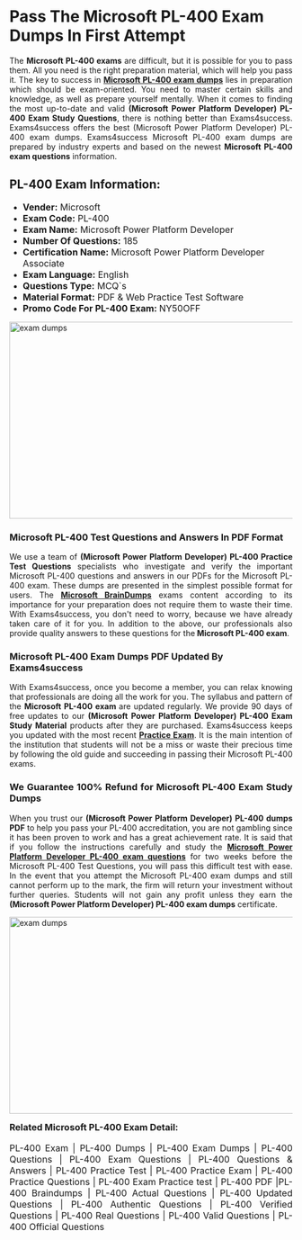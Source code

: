 <h1><strong><strong>Pass The Microsoft PL-400 Exam Dumps In First Attempt</strong></strong></h1> <p style="text-align:justify">The <strong>Microsoft PL-400 exams</strong> are difficult, but it is possible for you to pass them. All you need is the right preparation material, which will help you pass it. The key to success in <a href="https://www.exams4success.com/microsoft/pl-400-pdf-exam-dumps"><strong>Microsoft PL-400 exam dumps</strong></a> lies in preparation which should be exam-oriented. You need to master certain skills and knowledge, as well as prepare yourself mentally. When it comes to finding the most up-to-date and valid <strong>(Microsoft Power Platform Developer) PL-400 Exam Study Questions</strong>, there is nothing better than Exams4success. Exams4success offers the best (Microsoft Power Platform Developer) PL-400 exam dumps. Exams4success Microsoft PL-400 exam dumps are prepared by industry experts and based on the newest <strong>Microsoft PL-400 exam questions</strong> information.</p> <h2><strong><strong>PL-400 Exam Information:</strong></strong></h2> <ul> <li><span style="font-size:16px"><strong>Vender:</strong> Microsoft</span></li> <li><span style="font-size:16px"><strong>Exam Code:</strong> PL-400</span></li> <li><span style="font-size:16px"><strong>Exam Name:</strong> Microsoft Power Platform Developer</span></li> <li><span style="font-size:16px"><strong>Number Of Questions:</strong> 185</span></li> <li><span style="font-size:16px"><strong>Certification Name:</strong> Microsoft Power Platform Developer Associate</span></li> <li><span style="font-size:16px"><strong>Exam Language:</strong> English</span></li> <li><span style="font-size:16px"><strong>Questions Type:</strong> MCQ`s</span></li> <li><span style="font-size:16px"><strong>Material Format:</strong> PDF & Web Practice Test Software</span></li> <li><span style="font-size:16px"><strong>Promo Code For PL-400 Exam: </strong>NY50OFF</span></li> </ul> <p><a href="https://www.exams4success.com/microsoft/pl-400-pdf-exam-dumps" rel="no-follow"><img alt="exam dumps" src="https://www.certcollections.com/uploads/content/infrist1.png" style="height:350px; width:750px" /></a></p> <h3><strong>Microsoft PL-400 Test Questions and Answers In PDF Format</strong></h3> <p style="text-align:justify">We use a team of <strong>(Microsoft Power Platform Developer) PL-400 Practice Test Questions</strong> specialists who investigate and verify the important Microsoft PL-400 questions and answers in our PDFs for the Microsoft PL-400 exam. These dumps are presented in the simplest possible format for users. The <a href="https://www.exams4success.com/microsoft-exam-dumps"><strong>Microsoft BrainDumps</strong></a> exams content according to its importance for your preparation does not require them to waste their time. With Exams4success, you don't need to worry, because we have already taken care of it for you. In addition to the above, our professionals also provide quality answers to these questions for the<strong> Microsoft PL-400 exam</strong>.</p> <h3><strong> Microsoft PL-400 Exam Dumps PDF Updated By Exams4success</strong></h3> <p style="text-align:justify">With Exams4success, once you become a member, you can relax knowing that professionals are doing all the work for you. The syllabus and pattern of the <strong>Microsoft PL-400 exam </strong>are updated regularly. We provide 90 days of free updates to our <strong>(Microsoft Power Platform Developer) PL-400 Exam Study Material</strong> products after they are purchased. Exams4success keeps you updated with the most recent <a href="https://www.exams4success.com/"><strong>Practice Exam</strong></a>. It is the main intention of the institution that students will not be a miss or waste their precious time by following the old guide and succeeding in passing their Microsoft PL-400 exams.</p> <h3 style="text-align:justify"><strong>We Guarantee 100% Refund for Microsoft PL-400 Exam Study Dumps</strong></h3> <p style="text-align:justify">When you trust our <strong>(Microsoft Power Platform Developer) PL-400 dumps PDF</strong> to help you pass your PL-400 accreditation, you are not gambling since it has been proven to work and has a great achievement rate. It is said that if you follow the instructions carefully and study the <a href="https://www.exams4success.com/microsoft/pl-400-pdf-exam-dumps"><strong>Microsoft Power Platform Developer PL-400 exam questions</strong></a> for two weeks before the Microsoft PL-400 Test Questions, you will pass this difficult test with ease. In the event that you attempt the Microsoft PL-400 exam dumps and still cannot perform up to the mark, the firm will return your investment without further queries. Students will not gain any profit unless they earn the <strong>(Microsoft Power Platform Developer) PL-400 exam dumps</strong> certificate.</p> <p style="text-align:justify"><a href="https://www.exams4success.com/microsoft/pl-400-pdf-exam-dumps" rel="no-follow"><img alt="exam dumps" src="https://www.certcollections.com/uploads/content/free_demo1.png" style="height:350px; width:750px" /></a></p> <p style="text-align:justify"><span style="font-size:16px"><strong>Related Microsoft PL-400 Exam Detail:</strong></span><br /> <br /> <span style="font-size:16px">PL-400 Exam | PL-400 Dumps | PL-400 Exam Dumps | PL-400 Questions | PL-400 Exam Questions | PL-400 Questions & Answers | PL-400 Practice Test | PL-400 Practice Exam | PL-400 Practice Questions | PL-400 Exam Practice test | PL-400 PDF |PL-400 Braindumps | PL-400 Actual Questions | PL-400 Updated Questions | PL-400 Authentic Questions | PL-400 Verified Questions | PL-400 Real Questions | PL-400 Valid Questions | PL-400 Official Questions</span></p>
